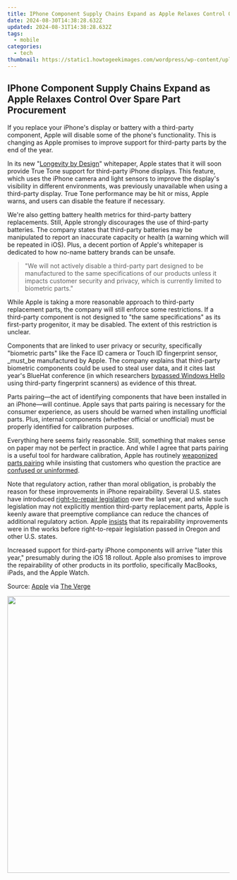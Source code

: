 ```yaml
---
title: IPhone Component Supply Chains Expand as Apple Relaxes Control Over Spare Part Procurement
date: 2024-08-30T14:38:28.632Z
updated: 2024-08-31T14:38:28.632Z
tags:
  - mobile
categories:
  - tech
thumbnail: https://static1.howtogeekimages.com/wordpress/wp-content/uploads/2024/06/52422415722_9d846c78fe_o.jpg
---
```


## IPhone Component Supply Chains Expand as Apple Relaxes Control Over Spare Part Procurement

If you replace your iPhone's display or battery with a third-party component, Apple will disable some of the phone's functionality. This is changing as Apple promises to improve support for third-party parts by the end of the year.

 In its new "[Longevity by Design](https://support.apple.com/content/dam/edam/applecare/images/en%5FUS/otherassets/programs/Longevity%5Fby%5FDesign.pdf)" whitepaper, Apple states that it will soon provide True Tone support for third-party iPhone displays. This feature, which uses the iPhone camera and light sensors to improve the display's visibility in different environments, was previously unavailable when using a third-party display. True Tone performance may be hit or miss, Apple warns, and users can disable the feature if necessary.

 We're also getting battery health metrics for third-party battery replacements. Still, Apple strongly discourages the use of third-party batteries. The company states that third-party batteries may be manipulated to report an inaccurate capacity or health (a warning which will be repeated in iOS). Plus, a decent portion of Apple's whitepaper is dedicated to how no-name battery brands can be unsafe.

> "We will not actively disable a third-party part designed to be manufactured to the same specifications of our products unless it impacts customer security and privacy, which is currently limited to biometric parts."

 While Apple is taking a more reasonable approach to third-party replacement parts, the company will still enforce some restrictions. If a third-party component is not designed to "the same specifications" as its first-party progenitor, it may be disabled. The extent of this restriction is unclear.

 Components that are linked to user privacy or security, specifically "biometric parts" like the Face ID camera or Touch ID fingerprint sensor, _must_be manufactured by Apple. The company explains that third-party biometric components could be used to steal user data, and it cites last year's BlueHat conference (in which researchers [bypassed Windows Hello](https://hardware-help.techidaily.com/get-the-newest-realtek-device-driver-software-for-windows-11-systems/) using third-party fingerprint scanners) as evidence of this threat.

 Parts pairing—the act of identifying components that have been installed in an iPhone—will continue. Apple says that parts pairing is necessary for the consumer experience, as users should be warned when installing unofficial parts. Plus, internal components (whether official or unofficial) must be properly identified for calibration purposes.

 Everything here seems fairly reasonable. Still, something that makes sense on paper may not be perfect in practice. And while I agree that parts pairing is a useful tool for hardware calibration, Apple has routinely [weaponized parts pairing](https://www.ifixit.com/News/69320/how-parts-pairing-kills-independent-repair) while insisting that customers who question the practice are [confused or uninformed](https://www.imore.com/iphone/iphone-parts-pairing-doesnt-block-third-party-parts-from-working-apple-hardware-chief-argues-as-he-defends-the-controversial-process).

 Note that regulatory action, rather than moral obligation, is probably the reason for these improvements in iPhone repairability. Several U.S. states have introduced [right-to-repair legislation](https://network-issues.techidaily.com/quick-fix-for-win11-screen-glitches/) over the last year, and while such legislation may not explicitly mention third-party replacement parts, Apple is keenly aware that preemptive compliance can reduce the chances of additional regulatory action. Apple [insists](https://techcrunch.com/2024/04/11/apple-opens-access-to-used-iphone-components-for-repair/) that its repairability improvements were in the works before right-to-repair legislation passed in Oregon and other U.S. states.

 Increased support for third-party iPhone components will arrive "later this year," presumably during the iOS 18 rollout. Apple also promises to improve the repairability of other products in its portfolio, specifically MacBooks, iPads, and the Apple Watch.

 Source: [Apple](https://support.apple.com/content/dam/edam/applecare/images/en%5FUS/otherassets/programs/Longevity%5Fby%5FDesign.pdf) via [The Verge](https://www.theverge.com/2024/6/26/24186429/apple-iphone-batteries-displays-batteries-third-party-true-tone-metrics)

<ins class="adsbygoogle"
     style="display:block"
     data-ad-format="autorelaxed"
     data-ad-client="ca-pub-7571918770474297"
     data-ad-slot="1223367746"></ins>



<ins class="adsbygoogle"
     style="display:block"
     data-ad-client="ca-pub-7571918770474297"
     data-ad-slot="8358498916"
     data-ad-format="auto"
     data-full-width-responsive="true"></ins>



<!-- affiliate ads begin -->
<a href="https://versadesk.pxf.io/c/5597632/1892107/21290" target="_top" id="1892107"><img src="//a.impactradius-go.com/display-ad/21290-1892107" border="0" alt="" width="1200" height="628"/></a><img height="0" width="0" src="https://imp.pxf.io/i/5597632/1892107/21290" style="position:absolute;visibility:hidden;" border="0" />
<!-- affiliate ads end -->